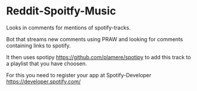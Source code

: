 # Reddit-Spoitfy-Music
Looks in comments for mentions of spotify-tracks.

Bot that streams new comments using PRAW and looking for comments containing
links to spotify.

It then uses spotipy https://github.com/plamere/spotipy
to add this track to a playlist that you have choosen.

For this you need to register your app at Spotify-Developer
https://developer.spotify.com/

